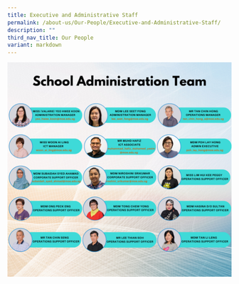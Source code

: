 ```yaml
---
title: Executive and Administrative Staff
permalink: /about-us/Our-People/Executive-and-Administrative-Staff/
description: ""
third_nav_title: Our People
variant: markdown
---
```

![](/images/About%20Us/Our%20People/Executive%20and%20Admin%20Staff/School_Administration_Team_Jul_2024.png)